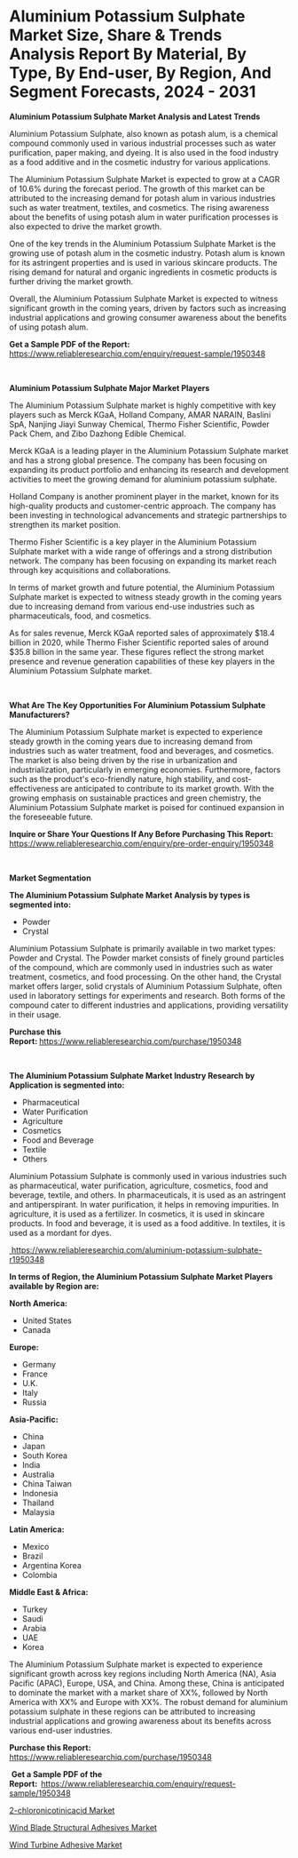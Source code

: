 <p><h1>Aluminium Potassium Sulphate Market Size, Share & Trends Analysis Report By Material, By Type, By End-user, By Region, And Segment Forecasts, 2024 - 2031</h1></p><p><strong>Aluminium Potassium Sulphate Market Analysis and Latest Trends</strong></p>
<p><p>Aluminium Potassium Sulphate, also known as potash alum, is a chemical compound commonly used in various industrial processes such as water purification, paper making, and dyeing. It is also used in the food industry as a food additive and in the cosmetic industry for various applications.</p><p>The Aluminium Potassium Sulphate Market is expected to grow at a CAGR of 10.6% during the forecast period. The growth of this market can be attributed to the increasing demand for potash alum in various industries such as water treatment, textiles, and cosmetics. The rising awareness about the benefits of using potash alum in water purification processes is also expected to drive the market growth.</p><p>One of the key trends in the Aluminium Potassium Sulphate Market is the growing use of potash alum in the cosmetic industry. Potash alum is known for its astringent properties and is used in various skincare products. The rising demand for natural and organic ingredients in cosmetic products is further driving the market growth.</p><p>Overall, the Aluminium Potassium Sulphate Market is expected to witness significant growth in the coming years, driven by factors such as increasing industrial applications and growing consumer awareness about the benefits of using potash alum.</p></p>
<p><strong>Get a Sample PDF of the Report:&nbsp;</strong> <a href="https://www.reliableresearchiq.com/enquiry/request-sample/1950348">https://www.reliableresearchiq.com/enquiry/request-sample/1950348</a></p>
<p>&nbsp;</p>
<p><strong>Aluminium Potassium Sulphate Major Market Players</strong></p>
<p><p>The Aluminium Potassium Sulphate market is highly competitive with key players such as Merck KGaA, Holland Company, AMAR NARAIN, Baslini SpA, Nanjing Jiayi Sunway Chemical, Thermo Fisher Scientific, Powder Pack Chem, and Zibo Dazhong Edible Chemical.</p><p>Merck KGaA is a leading player in the Aluminium Potassium Sulphate market and has a strong global presence. The company has been focusing on expanding its product portfolio and enhancing its research and development activities to meet the growing demand for aluminium potassium sulphate.</p><p>Holland Company is another prominent player in the market, known for its high-quality products and customer-centric approach. The company has been investing in technological advancements and strategic partnerships to strengthen its market position.</p><p>Thermo Fisher Scientific is a key player in the Aluminium Potassium Sulphate market with a wide range of offerings and a strong distribution network. The company has been focusing on expanding its market reach through key acquisitions and collaborations.</p><p>In terms of market growth and future potential, the Aluminium Potassium Sulphate market is expected to witness steady growth in the coming years due to increasing demand from various end-use industries such as pharmaceuticals, food, and cosmetics.</p><p>As for sales revenue, Merck KGaA reported sales of approximately $18.4 billion in 2020, while Thermo Fisher Scientific reported sales of around $35.8 billion in the same year. These figures reflect the strong market presence and revenue generation capabilities of these key players in the Aluminium Potassium Sulphate market.</p></p>
<p>&nbsp;</p>
<p><strong>What Are The Key Opportunities For Aluminium Potassium Sulphate Manufacturers?</strong></p>
<p><p>The Aluminium Potassium Sulphate market is expected to experience steady growth in the coming years due to increasing demand from industries such as water treatment, food and beverages, and cosmetics. The market is also being driven by the rise in urbanization and industrialization, particularly in emerging economies. Furthermore, factors such as the product's eco-friendly nature, high stability, and cost-effectiveness are anticipated to contribute to its market growth. With the growing emphasis on sustainable practices and green chemistry, the Aluminium Potassium Sulphate market is poised for continued expansion in the foreseeable future.</p></p>
<p><strong>Inquire or Share Your Questions If Any Before Purchasing This Report:</strong> <a href="https://www.reliableresearchiq.com/enquiry/pre-order-enquiry/1950348">https://www.reliableresearchiq.com/enquiry/pre-order-enquiry/1950348</a></p>
<p>&nbsp;</p>
<p><strong>Market Segmentation</strong></p>
<p><strong>The Aluminium Potassium Sulphate Market Analysis by types is segmented into:</strong></p>
<p><ul><li>Powder</li><li>Crystal</li></ul></p>
<p><p>Aluminium Potassium Sulphate is primarily available in two market types: Powder and Crystal. The Powder market consists of finely ground particles of the compound, which are commonly used in industries such as water treatment, cosmetics, and food processing. On the other hand, the Crystal market offers larger, solid crystals of Aluminium Potassium Sulphate, often used in laboratory settings for experiments and research. Both forms of the compound cater to different industries and applications, providing versatility in their usage.</p></p>
<p><strong>Purchase this Report:&nbsp;</strong><a href="https://www.reliableresearchiq.com/purchase/1950348">https://www.reliableresearchiq.com/purchase/1950348</a></p>
<p>&nbsp;</p>
<p><strong>The Aluminium Potassium Sulphate Market Industry Research by Application is segmented into:</strong></p>
<p><ul><li>Pharmaceutical</li><li>Water Purification</li><li>Agriculture</li><li>Cosmetics</li><li>Food and Beverage</li><li>Textile</li><li>Others</li></ul></p>
<p><p>Aluminium Potassium Sulphate is commonly used in various industries such as pharmaceutical, water purification, agriculture, cosmetics, food and beverage, textile, and others. In pharmaceuticals, it is used as an astringent and antiperspirant. In water purification, it helps in removing impurities. In agriculture, it is used as a fertilizer. In cosmetics, it is used in skincare products. In food and beverage, it is used as a food additive. In textiles, it is used as a mordant for dyes.</p></p>
<p><a href="https://www.reliableresearchiq.com/aluminium-potassium-sulphate-r1950348">&nbsp;https://www.reliableresearchiq.com/aluminium-potassium-sulphate-r1950348</a></p>
<p><strong>In terms of Region, the Aluminium Potassium Sulphate Market Players available by Region are:</strong></p>
<p>
    <p> <strong> North America: </strong>
        <ul>
            <li>United States</li>
            <li>Canada</li>
        </ul>
        </p> 
    <p> <strong> Europe: </strong>
        <ul>
            <li>Germany</li>
            <li>France</li>
            <li>U.K.</li>
            <li>Italy</li>
            <li>Russia</li>
        </ul>
        </p> 
    <p> <strong> Asia-Pacific: </strong>
        <ul>
            <li>China</li>
            <li>Japan</li>
            <li>South Korea</li>
            <li>India</li>
            <li>Australia</li>
            <li>China Taiwan</li>
            <li>Indonesia</li>
            <li>Thailand</li>
            <li>Malaysia</li>
        </ul>
        </p> 
    <p> <strong> Latin America: </strong>
        <ul>
            <li>Mexico</li>
            <li>Brazil</li>
            <li>Argentina Korea</li>
            <li>Colombia</li>
        </ul>
        </p> 
    <p> <strong> Middle East & Africa: </strong>
        <ul>
            <li>Turkey</li>
            <li>Saudi</li>
            <li>Arabia</li>
            <li>UAE</li>
            <li>Korea</li>
        </ul>
    </p>
    </p>
<p><p>The Aluminium Potassium Sulphate market is expected to experience significant growth across key regions including North America (NA), Asia Pacific (APAC), Europe, USA, and China. Among these, China is anticipated to dominate the market with a market share of XX%, followed by North America with XX% and Europe with XX%. The robust demand for aluminium potassium sulphate in these regions can be attributed to increasing industrial applications and growing awareness about its benefits across various end-user industries.</p></p>
<p><strong>Purchase this Report: </strong><a href="https://www.reliableresearchiq.com/purchase/1950348">https://www.reliableresearchiq.com/purchase/1950348</a></p>
<p>&nbsp;<strong>Get a Sample PDF of the Report:&nbsp;&nbsp;</strong><a href="https://www.reliableresearchiq.com/enquiry/request-sample/1950348">https://www.reliableresearchiq.com/enquiry/request-sample/1950348</a></p>
<p><strong></strong></p>
<p><p><a href="https://github.com/widyafarer/Market-Research-Report-List-1/blob/main/2-chloronicotinicacid-market.md">2-chloronicotinicacid Market</a></p><p><a href="https://github.com/nyahMertz1928/Market-Research-Report-List-1/blob/main/wind-blade-structural-adhesives-market.md">Wind Blade Structural Adhesives Market</a></p><p><a href="https://github.com/sydneyHaley871/Market-Research-Report-List-1/blob/main/wind-turbine-adhesive-market.md">Wind Turbine Adhesive Market</a></p></p>